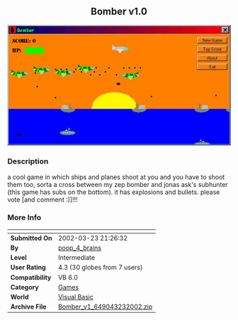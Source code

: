 ﻿<div align="center">

## Bomber v1\.0

<img src="PIC20023232143355677.jpg">
</div>

### Description

a cool game in which ships and planes shoot at you and you have to shoot them too, sorta a cross between my zep bomber and jonas ask's subhunter (this game has subs on the bottom). it has explosions and bullets. please vote [and comment :)]!!!
 
### More Info
 


<span>             |<span>
---                |---
**Submitted On**   |2002-03-23 21:26:32
**By**             |[poop\_4\_brains](https://github.com/Planet-Source-Code/PSCIndex/blob/master/ByAuthor/poop-4-brains.md)
**Level**          |Intermediate
**User Rating**    |4.3 (30 globes from 7 users)
**Compatibility**  |VB 6\.0
**Category**       |[Games](https://github.com/Planet-Source-Code/PSCIndex/blob/master/ByCategory/games__1-38.md)
**World**          |[Visual Basic](https://github.com/Planet-Source-Code/PSCIndex/blob/master/ByWorld/visual-basic.md)
**Archive File**   |[Bomber\_v1\_649043232002\.zip](https://github.com/Planet-Source-Code/poop-4-brains-bomber-v1-0__1-33004/archive/master.zip)









